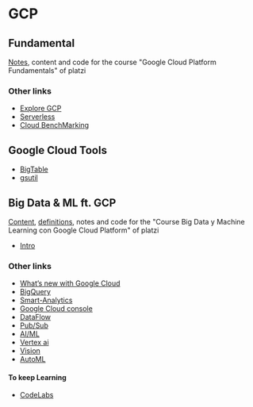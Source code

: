 # GCP

## Fundamental
[Notes](https://trapezoidal-kingfisher-75e.notion.site/Curso-de-Introducci-n-a-Google-Cloud-Platform-004d63b05d494154b81b17af673e194c), content and code for the course "Google Cloud Platform Fundamentals" of platzi

### Other links
* [Explore GCP](https://cloud.withgoogle.com/infrastructure/explore)
* [Serverless](https://cloud.google.com/serverless)
* [Cloud BenchMarking](https://cloud.google.com/free/docs/aws-azure-gcp-service-comparison)

## Google Cloud Tools
* [BigTable](https://cloud.google.com/blog/topics/developers-practitioners/how-big-cloud-bigtable)
* [gsutil](https://cloud.google.com/storage/docs/gsutil?hl=es-419)

## Big Data & ML ft. GCP
[Content](https://static.platzi.com/media/public/uploads/slides-curso-big-data-y-machine-learning-con-google-cloud-platform_af4f1a62-7f20-47e2-9c9d-620a3c0ca7b3.pdf), [definitions](https://github.com/DLesmes/GCP/blob/main/content/Definitions.md), notes and code for the "Course Big Data y Machine Learning con Google Cloud Platform" of platzi

* [Intro](https://francomanca.notion.site/Introducci-n-a-big-data-5b9188480f744b16bf2a8cce9da54d4c)

### Other links
* [What’s new with Google Cloud](https://cloud.google.com/blog/topics/inside-google-cloud/whats-new-google-cloud)
* [BigQuery](https://cloud.google.com/bigquery)
* [Smart-Analytics](https://cloud.google.com/solutions/smart-analytics)
* [Google Cloud console](https://cloud.google.com/cloud-console)
* [DataFlow](https://cloud.google.com/dataflow)
* [Pub/Sub](https://cloud.google.com/pubsub)
* [AI/ML](https://cloud.google.com/products/ai)
* [Vertex ai](https://cloud.google.com/vertex-ai)
* [Vision](https://cloud.google.com/vision)
* [AutoML](https://cloud.google.com/automl)

#### To keep Learning
* [CodeLabs](https://codelabs.developers.google.com/?text=vertex)
